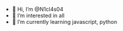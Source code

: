 - 👋 Hi, I’m @N1cl4s04
- 👀 I’m interested in all
- 🌱 I’m currently learning javascript, python

<!---
N1cl4s04/N1cl4s04 is a ✨ special ✨ repository because its `README.md` (this file) appears on your GitHub profile.
You can click the Preview link to take a look at your changes.
--->
